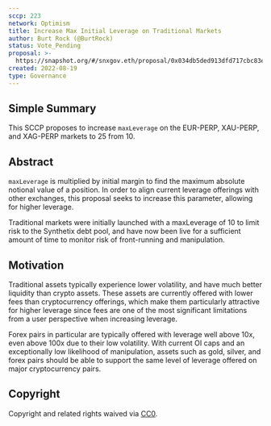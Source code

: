 ```yaml
---
sccp: 223
network: Optimism
title: Increase Max Initial Leverage on Traditional Markets
author: Burt Rock (@BurtRock)
status: Vote_Pending
proposal: >-
  https://snapshot.org/#/snxgov.eth/proposal/0x034db5ded913dfd717cbc83e6383711bec1a917f611acecedd51fb362c1fc238
created: 2022-08-19
type: Governance
---
```


## Simple Summary

<!--"If you can't explain it simply, you don't understand it well enough." Provide a simplified and layman-accessible explanation of the SCCP.-->

This SCCP proposes to increase `maxLeverage` on the EUR-PERP, XAU-PERP, and XAG-PERP markets to 25 from 10.

## Abstract

<!--A short (~200 word) description of the variable change proposed.-->

`maxLeverage` is multiplied by initial margin to find the maximum absolute notional value of a position. In order to align current leverage offerings with other exchanges, this proposal seeks to increase this parameter, allowing for higher leverage.

Traditional markets were initially launched with a maxLeverage of 10 to limit risk to the Synthetix debt pool, and have now been live for a sufficient amount of time to monitor risk of front-running and manipulation.

## Motivation

<!--The motivation is critical for SCCPs that want to update variables within Synthetix. It should clearly explain why the existing variable is not incentive aligned. SCCP submissions without sufficient motivation may be rejected outright.-->

Traditional assets typically experience lower volatility, and have much better liquidity than crypto assets. These assets are currently offered with lower fees than cryptocurrency offerings, which make them particularly attractive for higher leverage since fees are one of the most significant limitations from a user perspective when increasing leverage.

Forex pairs in particular are typically offered with leverage well above 10x, even above 100x due to their low volatility. With current OI caps and an exceptionally low likelihood of manipulation, assets such as gold, silver, and forex pairs should be able to support the same level of leverage offered on major cryptocurrency pairs.

## Copyright

Copyright and related rights waived via [CC0](https://creativecommons.org/publicdomain/zero/1.0/).
